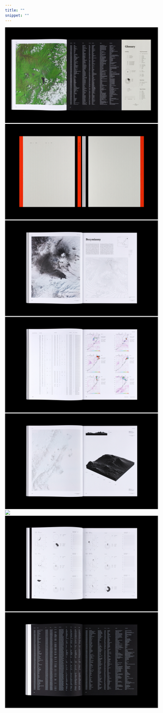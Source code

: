 ```yaml
---
title: ""
snippet: ""
---
```



![](/media/ashes-to-ashes_01.jpg)
![](/media/ashes-to-ashes_02.jpg)
![](/media/ashes-to-ashes_03.jpg)
![](/media/ashes-to-ashes_04.jpg)
![](/media/ashes-to-ashes_05.jpg)
![](/media/ashes-to-ashes_06.jpg)
![](/media/ashes-to-ashes_07.jpg)
![](/media/ashes-to-ashes_08.jpg)

